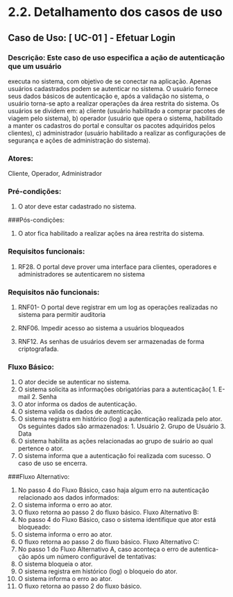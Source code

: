 2.2. Detalhamento dos casos de uso
===

## **Caso de Uso: [ UC-01 ] - Efetuar Login**

### Descrição: Este caso de uso especifica a ação de autenticação que um usuário
executa no sistema, com objetivo de se conectar na aplicação. Apenas usuários
cadastrados podem se autenticar no sistema. O usuário fornece seus dados básicos
de autenticação e, após a validação no sistema, o usuário torna-se apto a realizar
operações da área restrita do sistema. Os usuários se dividem em: a) cliente
(usuário habilitado a comprar pacotes de viagem pelo sistema), b) operador
(usuário que opera o sistema, habilitado a manter os cadastros do portal e
consultar os pacotes adquiridos pelos clientes), c) administrador (usuário
habilitado a realizar as configurações de segurança e ações de administração do
sistema).

### Atores: 

Cliente, Operador, Administrador

### Pré-condições:
1. O ator deve estar cadastrado no sistema.

###Pós-condições:
1. O ator fica habilitado a realizar ações na área restrita do sistema.

### Requisitos funcionais:

1. RF28. O portal deve prover uma interface para clientes, operadores
e administradores se autenticarem no sistema

### Requisitos não funcionais:

1. RNF01- O portal deve registrar em um log as operações realizadas no sistema para permitir auditoria

2. RNF06. Impedir acesso ao sistema a usuários bloqueados

3. RNF12. As senhas de usuários devem ser armazenadas
de forma criptografada.

### Fluxo Básico:

1. O ator decide se autenticar no sistema.
2. O sistema solicita as informações obrigatórias para a autenticação(
        1. E-mail
        2. Senha
3. O ator informa os dados de autenticação.
4. O sistema valida os dados de autenticação.
5. O sistema registra em histórico (log) a autenticação realizada pelo ator. Os seguintes dados são armazenados:
        1. Usuário
        2. Grupo de Usuário
        3. Data
6. O sistema habilita as ações relacionadas ao grupo de suário ao qual pertence o ator.
7. O sistema informa que a autenticação foi realizada com sucesso.
O caso de uso se encerra.

###Fluxo Alternativo:

1. No passo 4 do Fluxo Básico, caso haja algum erro na autenticação
relacionado aos dados informados:
2. O sistema informa o erro ao ator.
3. O fluxo retorna ao passo 2 do fluxo básico.
Fluxo Alternativo B:
1. No passo 4 do Fluxo Básico, caso o sistema identifique que ator está
bloqueado:
2. O sistema informa o erro ao ator.
3. O fluxo retorna ao passo 2 do fluxo básico.
Fluxo Alternativo C:
1. No passo 1 do Fluxo Alternativo A, caso aconteça o erro de autentica-
ção após um número configurável de tentativas:
2. O sistema bloqueia o ator.
3. O sistema registra em histórico (log) o bloqueio do ator.
4. O sistema informa o erro ao ator.
5. O fluxo retorna ao passo 2 do fluxo básico.
